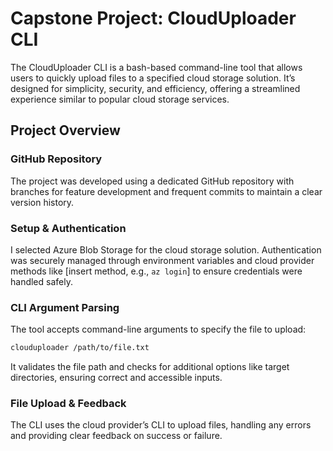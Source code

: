 

# Capstone Project: CloudUploader CLI

The CloudUploader CLI is a bash-based command-line tool that allows users to quickly upload files to a specified cloud storage solution. It’s designed for simplicity, security, and efficiency, offering a streamlined experience similar to popular cloud storage services.

## Project Overview

### GitHub Repository

The project was developed using a dedicated GitHub repository with branches for feature development and frequent commits to maintain a clear version history.

### Setup & Authentication

I selected  Azure Blob Storage for the cloud storage solution. Authentication was securely managed through environment variables and cloud provider methods like [insert method, e.g., `az login`] to ensure credentials were handled safely.

### CLI Argument Parsing

The tool accepts command-line arguments to specify the file to upload:

```bash
clouduploader /path/to/file.txt
```

It validates the file path and checks for additional options like target directories, ensuring correct and accessible inputs.

### File Upload & Feedback

The CLI uses the cloud provider’s CLI to upload files, handling any errors and providing clear feedback on success or failure.

